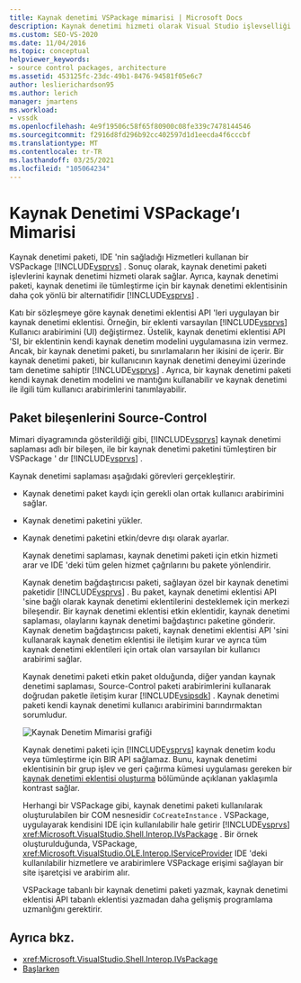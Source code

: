 ```yaml
---
title: Kaynak denetimi VSPackage mimarisi | Microsoft Docs
description: Kaynak denetimi hizmeti olarak Visual Studio işlevselliği sağlayan bir VSPackage olan kaynak denetimi paketinin mimarisi hakkında bilgi edinin.
ms.custom: SEO-VS-2020
ms.date: 11/04/2016
ms.topic: conceptual
helpviewer_keywords:
- source control packages, architecture
ms.assetid: 453125fc-23dc-49b1-8476-94581f05e6c7
author: leslierichardson95
ms.author: lerich
manager: jmartens
ms.workload:
- vssdk
ms.openlocfilehash: 4e9f19506c58f65f80900c08fe339c7478144546
ms.sourcegitcommit: f2916d8fd296b92cc402597d1d1eecda4f6cccbf
ms.translationtype: MT
ms.contentlocale: tr-TR
ms.lasthandoff: 03/25/2021
ms.locfileid: "105064234"
---
```

# <a name="source-control-vspackage-architecture"></a>Kaynak Denetimi VSPackage’ı Mimarisi
Kaynak denetimi paketi, IDE 'nin sağladığı Hizmetleri kullanan bir VSPackage [!INCLUDE[vsprvs](../../code-quality/includes/vsprvs_md.md)] . Sonuç olarak, kaynak denetimi paketi işlevlerini kaynak denetimi hizmeti olarak sağlar. Ayrıca, kaynak denetimi paketi, kaynak denetimi ile tümleştirme için bir kaynak denetimi eklentisinin daha çok yönlü bir alternatifidir [!INCLUDE[vsprvs](../../code-quality/includes/vsprvs_md.md)] .

 Katı bir sözleşmeye göre kaynak denetimi eklentisi API 'leri uygulayan bir kaynak denetimi eklentisi. Örneğin, bir eklenti varsayılan [!INCLUDE[vsprvs](../../code-quality/includes/vsprvs_md.md)] Kullanıcı arabirimini (UI) değiştirmez. Üstelik, kaynak denetimi eklentisi API 'SI, bir eklentinin kendi kaynak denetim modelini uygulamasına izin vermez. Ancak, bir kaynak denetimi paketi, bu sınırlamaların her ikisini de içerir. Bir kaynak denetimi paketi, bir kullanıcının kaynak denetimi deneyimi üzerinde tam denetime sahiptir [!INCLUDE[vsprvs](../../code-quality/includes/vsprvs_md.md)] . Ayrıca, bir kaynak denetimi paketi kendi kaynak denetim modelini ve mantığını kullanabilir ve kaynak denetimi ile ilgili tüm kullanıcı arabirimlerini tanımlayabilir.

## <a name="source-control-package-components"></a>Paket bileşenlerini Source-Control
 Mimari diyagramında gösterildiği gibi, [!INCLUDE[vsprvs](../../code-quality/includes/vsprvs_md.md)] kaynak denetimi saplaması adlı bir bileşen, ile bir kaynak denetimi paketini tümleştiren bir VSPackage ' dır [!INCLUDE[vsprvs](../../code-quality/includes/vsprvs_md.md)] .

 Kaynak denetimi saplaması aşağıdaki görevleri gerçekleştirir.

- Kaynak denetimi paket kaydı için gerekli olan ortak kullanıcı arabirimini sağlar.

- Kaynak denetimi paketini yükler.

- Kaynak denetimi paketini etkin/devre dışı olarak ayarlar.

  Kaynak denetimi saplaması, kaynak denetimi paketi için etkin hizmeti arar ve IDE 'deki tüm gelen hizmet çağrılarını bu pakete yönlendirir.

  Kaynak denetim bağdaştırıcısı paketi, sağlayan özel bir kaynak denetimi paketidir [!INCLUDE[vsprvs](../../code-quality/includes/vsprvs_md.md)] . Bu paket, kaynak denetimi eklentisi API 'sine bağlı olarak kaynak denetimi eklentilerini desteklemek için merkezi bileşendir. Bir kaynak denetimi eklentisi etkin eklentidir, kaynak denetimi saplaması, olaylarını kaynak denetimi bağdaştırıcı paketine gönderir. Kaynak denetim bağdaştırıcısı paketi, kaynak denetimi eklentisi API 'sini kullanarak kaynak denetim eklentisi ile iletişim kurar ve ayrıca tüm kaynak denetimi eklentileri için ortak olan varsayılan bir kullanıcı arabirimi sağlar.

  Kaynak denetimi paketi etkin paket olduğunda, diğer yandan kaynak denetimi saplaması, Source-Control paketi arabirimlerini kullanarak doğrudan paketle iletişim kurar [!INCLUDE[vsipsdk](../../extensibility/includes/vsipsdk_md.md)] . Kaynak denetimi paketi kendi kaynak denetimi kullanıcı arabirimini barındırmaktan sorumludur.

  ![Kaynak Denetim Mimarisi grafiği](../../extensibility/internals/media/vsipsccarch.gif "VSIPSCCArch")

  Kaynak denetimi paketi için [!INCLUDE[vsprvs](../../code-quality/includes/vsprvs_md.md)] kaynak denetim kodu veya tümleştirme için BIR API sağlamaz. Bunu, kaynak denetimi eklentisinin bir grup işlev ve geri çağırma kümesi uygulaması gereken bir [kaynak denetimi eklentisi oluşturma](../../extensibility/internals/creating-a-source-control-plug-in.md) bölümünde açıklanan yaklaşımla kontrast sağlar.

  Herhangi bir VSPackage gibi, kaynak denetimi paketi kullanılarak oluşturulabilen bir COM nesnesidir `CoCreateInstance` . VSPackage, uygulayarak kendisini IDE için kullanılabilir hale getirir [!INCLUDE[vsprvs](../../code-quality/includes/vsprvs_md.md)] <xref:Microsoft.VisualStudio.Shell.Interop.IVsPackage> . Bir örnek oluşturulduğunda, VSPackage, <xref:Microsoft.VisualStudio.OLE.Interop.IServiceProvider> IDE 'deki kullanılabilir hizmetlere ve arabirimlere VSPackage erişimi sağlayan bir site işaretçisi ve arabirim alır.

  VSPackage tabanlı bir kaynak denetimi paketi yazmak, kaynak denetimi eklentisi API tabanlı eklentisi yazmadan daha gelişmiş programlama uzmanlığını gerektirir.

## <a name="see-also"></a>Ayrıca bkz.
- <xref:Microsoft.VisualStudio.Shell.Interop.IVsPackage>
- [Başlarken](../../extensibility/internals/getting-started-with-source-control-vspackages.md)
